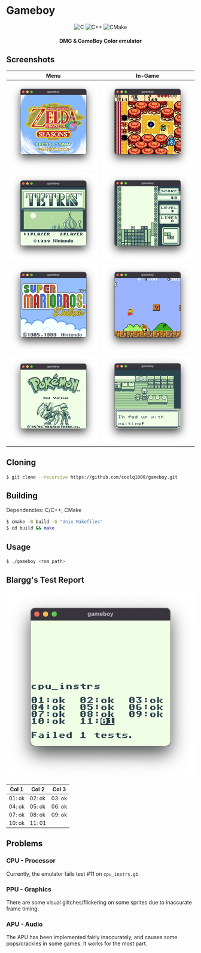 
# Gameboy

<div align="center">

![C](https://img.shields.io/badge/c-%2300599C.svg?style=for-the-badge&logo=c&logoColor=white)
![C++](https://img.shields.io/badge/c++-%2300599C.svg?style=for-the-badge&logo=c%2B%2B&logoColor=white)
![CMake](https://img.shields.io/badge/CMake-%23008FBA.svg?style=for-the-badge&logo=cmake&logoColor=white)
#### DMG & GameBoy Color emulator

</div>

## Screenshots
| Menu                                              | In-Game                                                 |
|---------------------------------------------------|---------------------------------------------------------|
| ![Zelda Menu](screenshots/zelda-seasons-menu.png) | ![Zelda In-Game](screenshots/zelda-seasons-in-game.png) |
| ![Tetris Menu](screenshots/tetris-menu.png)       | ![Tetris In-Game](screenshots/tetris-in-game.png)       |
| ![Mario Menu](screenshots/mario-menu.png)         | ![Mario In-Game](screenshots/mario-in-game.png)         |
| ![Pokemon Menu](screenshots/pokemon-menu.png)     | ![Pokemon In-Game](screenshots/pokemon-in-game.png)     |

## Cloning
```sh
$ git clone --recursive https://github.com/coolq1000/gameboy.git
```

## Building
Dependencies: C/C++, CMake
```sh
$ cmake -B build -G "Unix Makefiles"
$ cd build && make
```

## Usage
```sh
$ ./gameboy <rom_path>
```

## Blargg's Test Report
![CPU Test](screenshots/cpu-test.png)

| Col 1  | Col 2  | Col 3  |
|--------|--------|--------|
| 01: ok | 02: ok | 03: ok |
| 04: ok | 05: ok | 06: ok |
| 07: ok | 08: ok | 09: ok |
| 10: ok | 11: 01 |        |

## Problems

### CPU - Processor
Currently, the emulator fails test #11 on `cpu_instrs.gb`.

### PPU - Graphics
There are some visual glitches/flickering on some sprites due to inaccurate frame timing.

### APU - Audio
The APU has been implemented fairly inaccurately, and causes some pops/crackles in some games. It works for the most part.
